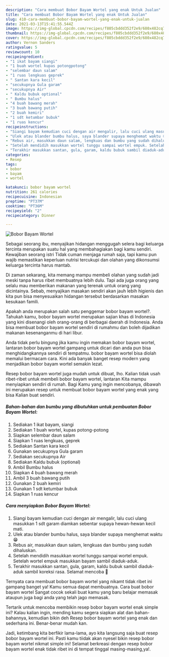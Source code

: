 ```yaml
---
description: "Cara membuat Bobor Bayam Wortel yang enak Untuk Jualan"
title: "Cara membuat Bobor Bayam Wortel yang enak Untuk Jualan"
slug: 410-cara-membuat-bobor-bayam-wortel-yang-enak-untuk-jualan
date: 2021-03-13T15:41:55.544Z
image: https://img-global.cpcdn.com/recipes/f805cbddd352f2e9/680x482cq70/bobor-bayam-wortel-foto-resep-utama.jpg
thumbnail: https://img-global.cpcdn.com/recipes/f805cbddd352f2e9/680x482cq70/bobor-bayam-wortel-foto-resep-utama.jpg
cover: https://img-global.cpcdn.com/recipes/f805cbddd352f2e9/680x482cq70/bobor-bayam-wortel-foto-resep-utama.jpg
author: Vernon Sanders
ratingvalue: 5
reviewcount: 10
recipeingredient:
- "1 ikat bayam siangi"
- "1 buah wortel kupas potongpotong"
- "selembar daun salam"
- "1 ruas lengkuas geprek"
- " Santan kara kecil"
- "secukupnya Gula garam"
- "secukupnya Air"
- " Kaldu bubuk optional"
- " Bumbu halus"
- "4 buah bawang merah"
- "3 buah bawang putih"
- "2 buah kemiri"
- "1 sdt ketumbar bubuk"
- "1 ruas kencur"
recipeinstructions:
- "Siangi bayam kemudian cuci dengan air mengalir, lalu cuci ulang masukkan 1 sdt garam diamkan sebentar supaya hewan-hewan kecil mati."
- "Ulek atau blander bumbu halus, saya blander supaya menghemat waktu 😁"
- "Rebus air, masukkan daun salam, lengkuas dan bumbu yang sudah dihaluskan."
- "Setelah mendidih masukkan wortel tunggu sampai wortel empuk. Setelah wortel empuk masukkan bayam sambil diaduk-aduk."
- "Terakhir masukkan santan, gula, garam, kaldu bubuk sambil diaduk-aduk sambil koreksi rasa. Selamat mencoba 🥰"
categories:
- Resep
tags:
- bobor
- bayam
- wortel

katakunci: bobor bayam wortel 
nutrition: 261 calories
recipecuisine: Indonesian
preptime: "PT37M"
cooktime: "PT36M"
recipeyield: "2"
recipecategory: Dinner

---
```



![Bobor Bayam Wortel](https://img-global.cpcdn.com/recipes/f805cbddd352f2e9/680x482cq70/bobor-bayam-wortel-foto-resep-utama.jpg)

Sebagai seorang ibu, menyajikan hidangan menggugah selera bagi keluarga tercinta merupakan suatu hal yang membahagiakan bagi kamu sendiri. Kewajiban seorang istri Tidak cuman menjaga rumah saja, tapi kamu pun wajib memastikan keperluan nutrisi tercukupi dan olahan yang dikonsumsi keluarga tercinta harus mantab.

Di zaman  sekarang, kita memang mampu membeli olahan yang sudah jadi meski tanpa harus ribet membuatnya lebih dulu. Tapi ada juga orang yang selalu mau memberikan makanan yang terenak untuk orang yang dicintainya. Sebab, menyajikan masakan sendiri akan jauh lebih higienis dan kita pun bisa menyesuaikan hidangan tersebut berdasarkan masakan kesukaan famili. 



Apakah anda merupakan salah satu penggemar bobor bayam wortel?. Tahukah kamu, bobor bayam wortel merupakan sajian khas di Indonesia yang kini disenangi oleh orang-orang di berbagai daerah di Indonesia. Anda bisa membuat bobor bayam wortel sendiri di rumahmu dan boleh dijadikan makanan kesenanganmu di hari libur.

Anda tidak perlu bingung jika kamu ingin memakan bobor bayam wortel, lantaran bobor bayam wortel gampang untuk dicari dan anda pun bisa menghidangkannya sendiri di tempatmu. bobor bayam wortel bisa diolah memalui bermacam cara. Kini ada banyak banget resep modern yang menjadikan bobor bayam wortel semakin lezat.

Resep bobor bayam wortel juga mudah untuk dibuat, lho. Kalian tidak usah ribet-ribet untuk membeli bobor bayam wortel, lantaran Kita mampu menyiapkan sendiri di rumah. Bagi Kamu yang ingin mencobanya, dibawah ini merupakan resep untuk membuat bobor bayam wortel yang enak yang bisa Kalian buat sendiri.

<!--inarticleads1-->

##### Bahan-bahan dan bumbu yang dibutuhkan untuk pembuatan Bobor Bayam Wortel:

1. Sediakan 1 ikat bayam, siangi
1. Sediakan 1 buah wortel, kupas potong-potong
1. Siapkan selembar daun salam
1. Siapkan 1 ruas lengkuas, geprek
1. Sediakan  Santan kara kecil
1. Gunakan secukupnya Gula garam
1. Sediakan secukupnya Air
1. Sediakan  Kaldu bubuk (optional)
1. Ambil  Bumbu halus
1. Siapkan 4 buah bawang merah
1. Ambil 3 buah bawang putih
1. Gunakan 2 buah kemiri
1. Gunakan 1 sdt ketumbar bubuk
1. Siapkan 1 ruas kencur




<!--inarticleads2-->

##### Cara menyiapkan Bobor Bayam Wortel:

1. Siangi bayam kemudian cuci dengan air mengalir, lalu cuci ulang masukkan 1 sdt garam diamkan sebentar supaya hewan-hewan kecil mati.
1. Ulek atau blander bumbu halus, saya blander supaya menghemat waktu 😁
1. Rebus air, masukkan daun salam, lengkuas dan bumbu yang sudah dihaluskan.
1. Setelah mendidih masukkan wortel tunggu sampai wortel empuk. Setelah wortel empuk masukkan bayam sambil diaduk-aduk.
1. Terakhir masukkan santan, gula, garam, kaldu bubuk sambil diaduk-aduk sambil koreksi rasa. Selamat mencoba 🥰




Ternyata cara membuat bobor bayam wortel yang nikamt tidak ribet ini gampang banget ya! Kamu semua dapat membuatnya. Cara buat bobor bayam wortel Sangat cocok sekali buat kamu yang baru belajar memasak ataupun juga bagi anda yang telah jago memasak.

Tertarik untuk mencoba membikin resep bobor bayam wortel enak simple ini? Kalau kalian ingin, mending kamu segera siapkan alat dan bahan-bahannya, kemudian bikin deh Resep bobor bayam wortel yang enak dan sederhana ini. Benar-benar mudah kan. 

Jadi, ketimbang kita berfikir lama-lama, ayo kita langsung saja buat resep bobor bayam wortel ini. Pasti kamu tiidak akan nyesel bikin resep bobor bayam wortel nikmat simple ini! Selamat berkreasi dengan resep bobor bayam wortel enak tidak ribet ini di tempat tinggal masing-masing,ya!.

